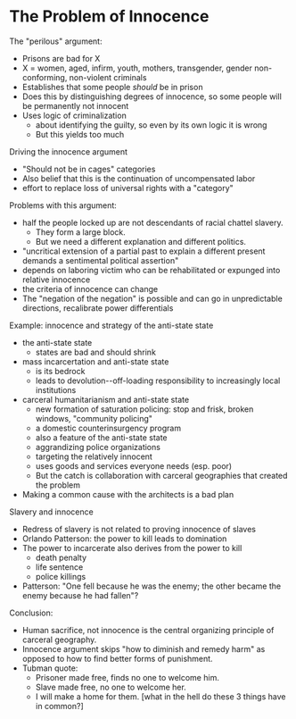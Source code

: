 # The Problem of Innocence

The "perilous" argument:
* Prisons are bad for X
* X = women, aged, infirm, youth, mothers, transgender, gender non-conforming, non-violent criminals
* Establishes that some people _should_ be in prison
* Does this by distinguishing degrees of innocence, so some people will be permanently not innocent
* Uses logic of criminalization
  * about identifying the guilty, so even by its own logic it is wrong
  * But this yields too much 

Driving the innocence argument
* "Should not be in cages" categories
* Also belief that this is the continuation of uncompensated labor
* effort to replace loss of universal rights with a "category"

Problems with this argument:
* half the people locked up are not descendants of racial chattel slavery.
  * They form a large block.
  * But we need a different explanation and different politics.
* "uncritical extension of a partial past to explain a different present demands a sentimental political assertion"
* depends on laboring victim who can be rehabilitated or expunged into relative innocence
* the criteria of innocence can change
* The "negation of the negation" is possible and can go in unpredictable directions, recalibrate power differentials

Example: innocence and strategy of the anti-state state
* the anti-state state
  * states are bad and should shrink
* mass incarcertation and anti-state state
  * is its bedrock
  * leads to devolution--off-loading responsibility to increasingly local institutions
* carceral humanitarianism and anti-state state
  * new formation of saturation policing: stop and frisk, broken windows, "community policing"
  * a domestic counterinsurgency program
  * also a feature of the anti-state state
  * aggrandizing police organizations
  * targeting the relatively innocent
  * uses goods and services everyone needs (esp. poor)
  * But the catch is collaboration with carceral geographies that created the problem
* Making a common cause with the architects is a bad plan

Slavery and innocence
* Redress of slavery is not related to proving innocence of slaves
* Orlando Patterson: the power to kill leads to domination
* The power to incarcerate also derives from the power to kill
  * death penalty
  * life sentence
  * police killings
* Patterson: "One fell because he was the enemy; the other became the enemy because he had fallen"?

Conclusion:
* Human sacrifice, not innocence is the central organizing principle of carceral geography.
* Innocence argument skips "how to diminish and remedy harm" as opposed to how to find better forms of punishment.
* Tubman quote:
  * Prisoner made free, finds no one to welcome him.
  * Slave made free, no one to welcome her.
  * I will make a home for them.
[what in the hell do these 3 things have in common?]
